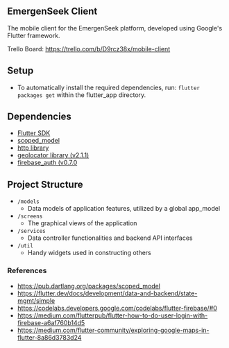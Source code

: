 ## EmergenSeek Client
The mobile client for the EmergenSeek platform, developed using Google's Flutter framework.

Trello Board: https://trello.com/b/D9rcz38x/mobile-client

## Setup
- To automatically install the required dependencies, run: `flutter packages get` within the flutter_app directory.

## Dependencies
- [Flutter SDK](https://flutter.dev/docs/get-started/install)
- [scoped_model](https://pub.dartlang.org/packages/scoped_model#-installing-tab-)
- [http library](https://pub.dartlang.org/packages/http#-installing-tab-)
- [geolocator library (v2.1.1)](https://pub.dartlang.org/packages/geolocator#-installing-tab-)
- [firebase_auth (v0.7.0](https://pub.dartlang.org/packages/firebase_auth#-installing-tab-)

## Project Structure
- `/models`
    - Data models of application features, utilized by a global app_model
- `/screens`
    - The graphical views of the application
- `/services`
    - Data controller functionalities and backend API interfaces
- `/util`
    - Handy widgets used in constructing others
    
### References
  - https://pub.dartlang.org/packages/scoped_model
  - https://flutter.dev/docs/development/data-and-backend/state-mgmt/simple
  - https://codelabs.developers.google.com/codelabs/flutter-firebase/#0
  - https://medium.com/flutterpub/flutter-how-to-do-user-login-with-firebase-a6af760b14d5
  - https://medium.com/flutter-community/exploring-google-maps-in-flutter-8a86d3783d24

